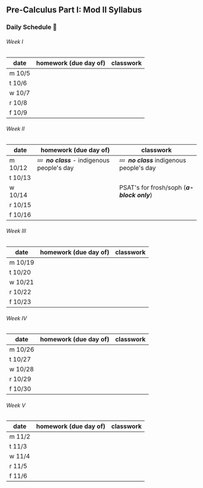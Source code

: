 ## Pre-Calculus Part I: Mod II Syllabus


### Daily Schedule&nbsp;:calendar:

###### Week I
date | homework (due day of) | classwork
---- | --------------------- | ---------
m 10/5 |                       | 
t 10/6 |                       |
w 10/7 |                       |
r 10/8 |                       |
f 10/9 |                       |

###### Week II
date | homework (due day of) | classwork
---- | --------------------- | ---------
m 10/12 | :zzz:&nbsp; ***no class*** - indigenous people's day  | :zzz:&nbsp; ***no class*** indigenous people's day
t 10/13 |                       |
w 10/14 |  | PSAT's for frosh/soph (***a-block only***)
r 10/15 |                       |
f 10/16 |                       |

###### Week III
date | homework (due day of) | classwork
---- | --------------------- | ---------
m 10/19 |                       | 
t 10/20 |                       |
w 10/21 |                       |
r 10/22 |                       |
f 10/23 |                       |

###### Week IV
date | homework (due day of) | classwork
---- | --------------------- | ---------
m 10/26 |                       | 
t 10/27 |                       |
w 10/28 |                       |
r 10/29 |                       |
f 10/30 |                       |

###### Week V
date | homework (due day of) | classwork
---- | --------------------- | ---------
m 11/2 |                       | 
t 11/3 |                       |
w 11/4 |                       |
r 11/5 |                       |
f 11/6 |                       |

